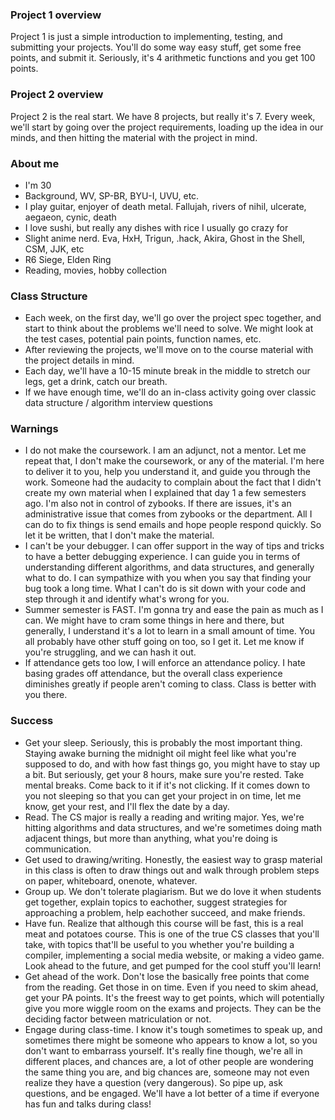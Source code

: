 ### Project 1 overview
Project 1 is just a simple introduction to implementing, testing, and submitting your projects. You'll do some way easy stuff, get some free points, and submit it. Seriously, it's 4 arithmetic functions and you get 100 points.
### Project 2 overview
Project 2 is the real start. We have 8 projects, but really it's 7. Every week, we'll start by going over the project requirements, loading up the idea in our minds, and then hitting the material with the project in mind.

### About me
- I'm 30
- Background, WV, SP-BR, BYU-I, UVU, etc.
- I play guitar, enjoyer of death metal. Fallujah, rivers of nihil, ulcerate, aegaeon, cynic, death
- I love sushi, but really any dishes with rice I usually go crazy for
- Slight anime nerd. Eva, HxH, Trigun, .hack, Akira, Ghost in the Shell, CSM, JJK, etc
- R6 Siege, Elden Ring
- Reading, movies, hobby collection
### Class Structure
- Each week, on the first day, we'll go over the project spec together, and start to think about the problems we'll need to solve. We might look at the test cases, potential pain points, function names, etc.
- After reviewing the projects, we'll move on to the course material with the project details in mind. 
- Each day, we'll have a 10-15 minute break in the middle to stretch our legs, get a drink, catch our breath.
- If we have enough time, we'll do an in-class activity going over classic data structure / algorithm interview questions

### Warnings
- I do not make the coursework. I am an adjunct, not a mentor. Let me repeat that, I don't make the coursework, or any of the material. I'm here to deliver it to you, help you understand it, and guide you through the work. Someone had the audacity to complain about the fact that I didn't create my own material when I explained that day 1 a few semesters ago. I'm also not in control of zybooks. If there are issues, it's an administrative issue that comes from zybooks or the department. All I can do to fix things is send emails and hope people respond quickly. So let it be written, that I don't make the material.
- I can't be your debugger. I can offer support in the way of tips and tricks to have a better debugging experience. I can guide you in terms of understanding different algorithms, and data structures, and generally what to do. I can sympathize with you when you say that finding your bug took a long time. What I can't do is sit down with your code and step through it and identify what's wrong for you. 
- Summer semester is FAST. I'm gonna try and ease the pain as much as I can. We might have to cram some things in here and there, but generally, I understand it's a lot to learn in a small amount of time. You all probably have other stuff going on too, so I get it. Let me know if you're struggling, and we can hash it out. 
- If attendance gets too low, I will enforce an attendance policy. I hate basing grades off attendance, but the overall class experience diminishes greatly if people aren't coming to class. Class is better with you there. 

### Success
- Get your sleep. Seriously, this is probably the most important thing. Staying awake burning the midnight oil might feel like what you're supposed to do, and with how fast things go, you might have to stay up a bit. But seriously, get your 8 hours, make sure you're rested. Take mental breaks. Come back to it if it's not clicking. If it comes down to you not sleeping so that you can get your project in on time, let me know, get your rest, and I'll flex the date by a day.
- Read. The CS major is really a reading and writing major. Yes, we're hitting algorithms and data structures, and we're sometimes doing math adjacent things, but more than anything, what you're doing is communication.
- Get used to drawing/writing. Honestly, the easiest way to grasp material in this class is often to draw things out and walk through problem steps on paper, whiteboard, onenote, whatever.
- Group up. We don't tolerate plagiarism. But we do love it when students get together, explain topics to eachother, suggest strategies for approaching a problem, help eachother succeed, and make friends. 
- Have fun. Realize that although this course will be fast, this is a real meat and potatoes course. This is one of the true CS classes that you'll take, with topics that'll be useful to you whether you're building a compiler, implementing a social media website, or making a video game. Look ahead to the future, and get pumped for the cool stuff you'll learn!
- Get ahead of the work. Don't lose the basically free points that come from the reading. Get those in on time. Even if you need to skim ahead, get your PA points. It's the freest way to get points, which will potentially give you more wiggle room on the exams and projects. They can be the deciding factor between matriculation or not.
- Engage during class-time. I know it's tough sometimes to speak up, and sometimes there might be someone who appears to know a lot, so you don't want to embarrass yourself. It's really fine though, we're all in different places, and chances are, a lot of other people are wondering the same thing you are, and big chances are, someone may not even realize they have a question (very dangerous). So pipe up, ask questions, and be engaged. We'll have a lot better of a time if everyone has fun and talks during class!